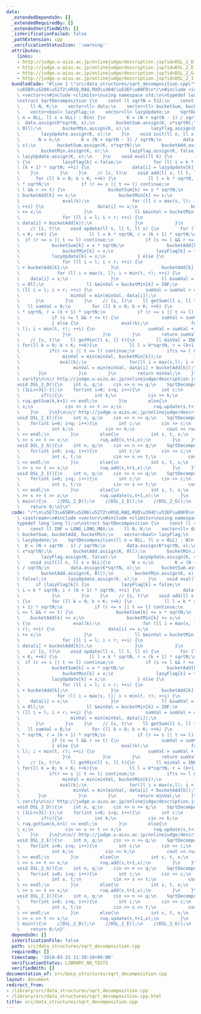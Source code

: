 ```yaml
---
data:
  _extendedDependsOn: []
  _extendedRequiredBy: []
  _extendedVerifiedWith: []
  _isVerificationFailed: false
  _pathExtension: cpp
  _verificationStatusIcon: ':warning:'
  attributes:
    links:
    - http://judge.u-aizu.ac.jp/onlinejudge/description.jsp?id=DSL_2_D
    - http://judge.u-aizu.ac.jp/onlinejudge/description.jsp?id=DSL_2_E
    - http://judge.u-aizu.ac.jp/onlinejudge/description.jsp?id=DSL_2_G
    - http://judge.u-aizu.ac.jp/onlinejudge/description.jsp?id=DSL_2_I
  bundledCode: "#line 1 \"src/data_structures/sqrt_decomposition.cpp\"\n/*\n\u5E73\
    \u65B9\u5206\u5272\nRSQ,RAQ,RUQ\u304C\u53EF\u80FD\n*/\n#include <iostream>\n#include\
    \ <vector>\n#include <climits>\nusing namespace std;\n\ntypedef long long ll;\n\
    \nstruct SqrtDecomposition {\n    const ll sqrtN = 512;\n    const ll INF = LONG_LONG_MAX;\n\
    \    ll N, K;\n    vector<ll> data;\n    vector<ll> bucketSum, bucketAdd, bucketMin;\n\
    \    vector<bool> lazyFlag;\n    vector<ll> lazyUpdate;\n    SqrtDecomposition(ll\
    \ n = 0LL, ll x = 0LL) : N(n) {\n        K = (N + sqrtN - 1) / sqrtN;\n      \
    \  data.assign(K*sqrtN, x);\n        bucketSum.assign(K, x*sqrtN);\n        bucketAdd.assign(K,\
    \ 0ll);\n        bucketMin.assign(K, x);\n        lazyFlag.assign(K, false);\n\
    \        lazyUpdate.assign(K, x);\n    }\n    void init(ll n, ll x = 0LL){\n \
    \       N = n;\n        K = (N + sqrtN - 1) / sqrtN;\n        data.assign(K*sqrtN,\
    \ x);\n        bucketSum.assign(K, x*sqrtN);\n        bucketAdd.assign(K, 0ll);\n\
    \        bucketMin.assign(K, x);\n        lazyFlag.assign(K, false);\n       \
    \ lazyUpdate.assign(K, x);\n    }\n    void eval(ll k) {\n        if (lazyFlag[k])\
    \ {\n            lazyFlag[k] = false;\n            for (ll i = k * sqrtN; i <\
    \ (k + 1) * sqrtN; ++i) {\n                data[i] = lazyUpdate[k];\n        \
    \    }\n        }\n    }\n    // [s, t)\n    void add(ll s, ll t, ll x) {\n  \
    \      for (ll k = 0; k < K; ++k) {\n            ll l = k * sqrtN, r = (k + 1)\
    \ * sqrtN;\n            if (r <= s || t <= l) continue;\n            if (s <=\
    \ l && r <= t) {\n                bucketSum[k] += x * sqrtN;\n               \
    \ bucketAdd[k] += x;\n                bucketMin[k] += x;\n            } else {\n\
    \                eval(k);\n                for (ll i = max(s, l); i < min(t, r);\
    \ ++i) {\n                    data[i] += x;\n                    bucketSum[k]\
    \ += x;\n                }\n                ll &minVal = bucketMin[k] = INF;\n\
    \                for (ll i = l; i < r; ++i) {\n                    minVal = min(minVal,\
    \ data[i] + bucketAdd[k]);\n                }\n            }\n        }\n    }\n\
    \    // [s, t)\n    void update(ll s, ll t, ll x) {\n        for (ll k = 0; k\
    \ < K; ++k) {\n            ll l = k * sqrtN, r = (k + 1) * sqrtN;\n          \
    \  if (r <= s || t <= l) continue;\n            if (s <= l && r <= t) {\n    \
    \            bucketSum[k] = x * sqrtN;\n                bucketAdd[k] = 0ll;\n\
    \                bucketMin[k] = x;\n                lazyFlag[k] = true;\n    \
    \            lazyUpdate[k] = x;\n            } else {\n                eval(k);\n\
    \                for (ll i = l; i < r; ++i) {\n                    data[i] = data[i]\
    \ + bucketAdd[k];\n                }\n                bucketAdd[k] = 0LL;\n  \
    \              for (ll i = max(s, l); i < min(t, r); ++i) {\n                \
    \    data[i] = x;\n                }\n                ll &sumVal = bucketSum[k]\
    \ = 0ll;\n                ll &minVal = bucketMin[k] = INF;\n                for\
    \ (ll i = l; i < r; ++i) {\n                    sumVal = sumVal + data[i];\n \
    \                   minVal = min(minVal, data[i]);\n                }\n      \
    \      }\n        }\n    }\n    // [s, t)\n    ll getSum(ll s, ll t) {\n     \
    \   ll sumVal = 0;\n        for (ll k = 0; k < K; ++k) {\n            ll l = k\
    \ * sqrtN, r = (k + 1) * sqrtN;\n            if (r <= s || t <= l) continue;\n\
    \            if (s <= l && r <= t) {\n                sumVal = sumVal + bucketSum[k];\n\
    \            } else {\n                eval(k);\n                for (ll i = max(s,\
    \ l); i < min(t, r); ++i) {\n                    sumVal = sumVal + data[i] + bucketAdd[k];\n\
    \                }\n            }\n        }\n        return sumVal;\n    }\n\
    \    // [s, t)\n    ll getMin(ll s, ll t){\n        ll minVal = INF;\n       \
    \ for(ll k = 0; k < K; ++k){\n            ll l = k*sqrtN, r = (k+1)*sqrtN;\n \
    \           if(r <= s || t <= l) continue;\n            if(s <= l && r <= t){\n\
    \                minVal = min(minVal, bucketMin[k]);\n            } else {\n \
    \               eval(k);\n                for(ll i = max(s,l); i < min(t,r); ++i){\n\
    \                    minVal = min(minVal, data[i] + bucketAdd[k]);\n         \
    \       }\n            }\n        }\n        return minVal;\n    }\n};\n\n\n//\
    \ varify\n\n// http://judge.u-aizu.ac.jp/onlinejudge/description.jsp?id=DSL_2_D\n\
    void DSL_2_D(){\n    int n, q;\n    cin >> n >> q;\n    SqrtDecomposition ruq(n,\
    \ (1LL<<31)-1);\n    for(int i=0; i<q; i++){\n        int c;\n        cin >> c;\n\
    \        if(c){\n            int k;\n            cin >> k;\n            cout <<\
    \ ruq.getSum(k,k+1) << endl;\n        }\n        else{\n            int s, t,\
    \ x;\n            cin >> s >> t >> x;\n            ruq.update(s,t+1,x);\n    \
    \    }\n    }\n}\n\n// http://judge.u-aizu.ac.jp/onlinejudge/description.jsp?id=DSL_2_E\n\
    void DSL_2_E(){\n    int n, q;\n    cin >> n >> q;\n    SqrtDecomposition ruq(n);\n\
    \    for(int i=0; i<q; i++){\n        int c;\n        cin >> c;\n        if(c){\n\
    \            int k;\n            cin >> k;\n            cout << ruq.getSum(k,k+1)\
    \ << endl;\n        }\n        else{\n            int s, t, x;\n            cin\
    \ >> s >> t >> x;\n            ruq.add(s,t+1,x);\n        }\n    }\n}\n\n// http://judge.u-aizu.ac.jp/onlinejudge/description.jsp?id=DSL_2_G\n\
    void DSL_2_G(){\n    int n, q;\n    cin >> n >> q;\n    SqrtDecomposition ruq(n);\n\
    \    for(int i=0; i<q; i++){\n        int c;\n        cin >> c;\n        if(c){\n\
    \            int s, t;\n            cin >> s >> t;\n            cout << ruq.getSum(s,t+1)\
    \ << endl;\n        }\n        else{\n            int s, t, x;\n            cin\
    \ >> s >> t >> x;\n            ruq.add(s,t+1,x);\n        }\n    }\n}\n\n// http://judge.u-aizu.ac.jp/onlinejudge/description.jsp?id=DSL_2_I\n\
    void DSL_2_I(){\n    int n, q;\n    cin >> n >> q;\n    SqrtDecomposition ruq(n);\n\
    \    for(int i=0; i<q; i++){\n        int c;\n        cin >> c;\n        if(c){\n\
    \            int s, t;\n            cin >> s >> t;\n            cout << ruq.getSum(s,t+1)\
    \ << endl;\n        }\n        else{\n            int s, t, x;\n            cin\
    \ >> s >> t >> x;\n            ruq.update(s,t+1,x);\n        }\n    }\n}\n\nint\
    \ main(){\n    //DSL_2_D();\n    //DSL_2_E();\n    //DSL_2_G();\n    //DSL_2_I();\n\
    \    return 0;\n}\n"
  code: "/*\n\u5E73\u65B9\u5206\u5272\nRSQ,RAQ,RUQ\u304C\u53EF\u80FD\n*/\n#include\
    \ <iostream>\n#include <vector>\n#include <climits>\nusing namespace std;\n\n\
    typedef long long ll;\n\nstruct SqrtDecomposition {\n    const ll sqrtN = 512;\n\
    \    const ll INF = LONG_LONG_MAX;\n    ll N, K;\n    vector<ll> data;\n    vector<ll>\
    \ bucketSum, bucketAdd, bucketMin;\n    vector<bool> lazyFlag;\n    vector<ll>\
    \ lazyUpdate;\n    SqrtDecomposition(ll n = 0LL, ll x = 0LL) : N(n) {\n      \
    \  K = (N + sqrtN - 1) / sqrtN;\n        data.assign(K*sqrtN, x);\n        bucketSum.assign(K,\
    \ x*sqrtN);\n        bucketAdd.assign(K, 0ll);\n        bucketMin.assign(K, x);\n\
    \        lazyFlag.assign(K, false);\n        lazyUpdate.assign(K, x);\n    }\n\
    \    void init(ll n, ll x = 0LL){\n        N = n;\n        K = (N + sqrtN - 1)\
    \ / sqrtN;\n        data.assign(K*sqrtN, x);\n        bucketSum.assign(K, x*sqrtN);\n\
    \        bucketAdd.assign(K, 0ll);\n        bucketMin.assign(K, x);\n        lazyFlag.assign(K,\
    \ false);\n        lazyUpdate.assign(K, x);\n    }\n    void eval(ll k) {\n  \
    \      if (lazyFlag[k]) {\n            lazyFlag[k] = false;\n            for (ll\
    \ i = k * sqrtN; i < (k + 1) * sqrtN; ++i) {\n                data[i] = lazyUpdate[k];\n\
    \            }\n        }\n    }\n    // [s, t)\n    void add(ll s, ll t, ll x)\
    \ {\n        for (ll k = 0; k < K; ++k) {\n            ll l = k * sqrtN, r = (k\
    \ + 1) * sqrtN;\n            if (r <= s || t <= l) continue;\n            if (s\
    \ <= l && r <= t) {\n                bucketSum[k] += x * sqrtN;\n            \
    \    bucketAdd[k] += x;\n                bucketMin[k] += x;\n            } else\
    \ {\n                eval(k);\n                for (ll i = max(s, l); i < min(t,\
    \ r); ++i) {\n                    data[i] += x;\n                    bucketSum[k]\
    \ += x;\n                }\n                ll &minVal = bucketMin[k] = INF;\n\
    \                for (ll i = l; i < r; ++i) {\n                    minVal = min(minVal,\
    \ data[i] + bucketAdd[k]);\n                }\n            }\n        }\n    }\n\
    \    // [s, t)\n    void update(ll s, ll t, ll x) {\n        for (ll k = 0; k\
    \ < K; ++k) {\n            ll l = k * sqrtN, r = (k + 1) * sqrtN;\n          \
    \  if (r <= s || t <= l) continue;\n            if (s <= l && r <= t) {\n    \
    \            bucketSum[k] = x * sqrtN;\n                bucketAdd[k] = 0ll;\n\
    \                bucketMin[k] = x;\n                lazyFlag[k] = true;\n    \
    \            lazyUpdate[k] = x;\n            } else {\n                eval(k);\n\
    \                for (ll i = l; i < r; ++i) {\n                    data[i] = data[i]\
    \ + bucketAdd[k];\n                }\n                bucketAdd[k] = 0LL;\n  \
    \              for (ll i = max(s, l); i < min(t, r); ++i) {\n                \
    \    data[i] = x;\n                }\n                ll &sumVal = bucketSum[k]\
    \ = 0ll;\n                ll &minVal = bucketMin[k] = INF;\n                for\
    \ (ll i = l; i < r; ++i) {\n                    sumVal = sumVal + data[i];\n \
    \                   minVal = min(minVal, data[i]);\n                }\n      \
    \      }\n        }\n    }\n    // [s, t)\n    ll getSum(ll s, ll t) {\n     \
    \   ll sumVal = 0;\n        for (ll k = 0; k < K; ++k) {\n            ll l = k\
    \ * sqrtN, r = (k + 1) * sqrtN;\n            if (r <= s || t <= l) continue;\n\
    \            if (s <= l && r <= t) {\n                sumVal = sumVal + bucketSum[k];\n\
    \            } else {\n                eval(k);\n                for (ll i = max(s,\
    \ l); i < min(t, r); ++i) {\n                    sumVal = sumVal + data[i] + bucketAdd[k];\n\
    \                }\n            }\n        }\n        return sumVal;\n    }\n\
    \    // [s, t)\n    ll getMin(ll s, ll t){\n        ll minVal = INF;\n       \
    \ for(ll k = 0; k < K; ++k){\n            ll l = k*sqrtN, r = (k+1)*sqrtN;\n \
    \           if(r <= s || t <= l) continue;\n            if(s <= l && r <= t){\n\
    \                minVal = min(minVal, bucketMin[k]);\n            } else {\n \
    \               eval(k);\n                for(ll i = max(s,l); i < min(t,r); ++i){\n\
    \                    minVal = min(minVal, data[i] + bucketAdd[k]);\n         \
    \       }\n            }\n        }\n        return minVal;\n    }\n};\n\n\n//\
    \ varify\n\n// http://judge.u-aizu.ac.jp/onlinejudge/description.jsp?id=DSL_2_D\n\
    void DSL_2_D(){\n    int n, q;\n    cin >> n >> q;\n    SqrtDecomposition ruq(n,\
    \ (1LL<<31)-1);\n    for(int i=0; i<q; i++){\n        int c;\n        cin >> c;\n\
    \        if(c){\n            int k;\n            cin >> k;\n            cout <<\
    \ ruq.getSum(k,k+1) << endl;\n        }\n        else{\n            int s, t,\
    \ x;\n            cin >> s >> t >> x;\n            ruq.update(s,t+1,x);\n    \
    \    }\n    }\n}\n\n// http://judge.u-aizu.ac.jp/onlinejudge/description.jsp?id=DSL_2_E\n\
    void DSL_2_E(){\n    int n, q;\n    cin >> n >> q;\n    SqrtDecomposition ruq(n);\n\
    \    for(int i=0; i<q; i++){\n        int c;\n        cin >> c;\n        if(c){\n\
    \            int k;\n            cin >> k;\n            cout << ruq.getSum(k,k+1)\
    \ << endl;\n        }\n        else{\n            int s, t, x;\n            cin\
    \ >> s >> t >> x;\n            ruq.add(s,t+1,x);\n        }\n    }\n}\n\n// http://judge.u-aizu.ac.jp/onlinejudge/description.jsp?id=DSL_2_G\n\
    void DSL_2_G(){\n    int n, q;\n    cin >> n >> q;\n    SqrtDecomposition ruq(n);\n\
    \    for(int i=0; i<q; i++){\n        int c;\n        cin >> c;\n        if(c){\n\
    \            int s, t;\n            cin >> s >> t;\n            cout << ruq.getSum(s,t+1)\
    \ << endl;\n        }\n        else{\n            int s, t, x;\n            cin\
    \ >> s >> t >> x;\n            ruq.add(s,t+1,x);\n        }\n    }\n}\n\n// http://judge.u-aizu.ac.jp/onlinejudge/description.jsp?id=DSL_2_I\n\
    void DSL_2_I(){\n    int n, q;\n    cin >> n >> q;\n    SqrtDecomposition ruq(n);\n\
    \    for(int i=0; i<q; i++){\n        int c;\n        cin >> c;\n        if(c){\n\
    \            int s, t;\n            cin >> s >> t;\n            cout << ruq.getSum(s,t+1)\
    \ << endl;\n        }\n        else{\n            int s, t, x;\n            cin\
    \ >> s >> t >> x;\n            ruq.update(s,t+1,x);\n        }\n    }\n}\n\nint\
    \ main(){\n    //DSL_2_D();\n    //DSL_2_E();\n    //DSL_2_G();\n    //DSL_2_I();\n\
    \    return 0;\n}"
  dependsOn: []
  isVerificationFile: false
  path: src/data_structures/sqrt_decomposition.cpp
  requiredBy: []
  timestamp: '2019-03-21 11:39:10+09:00'
  verificationStatus: LIBRARY_NO_TESTS
  verifiedWith: []
documentation_of: src/data_structures/sqrt_decomposition.cpp
layout: document
redirect_from:
- /library/src/data_structures/sqrt_decomposition.cpp
- /library/src/data_structures/sqrt_decomposition.cpp.html
title: src/data_structures/sqrt_decomposition.cpp
---
```

